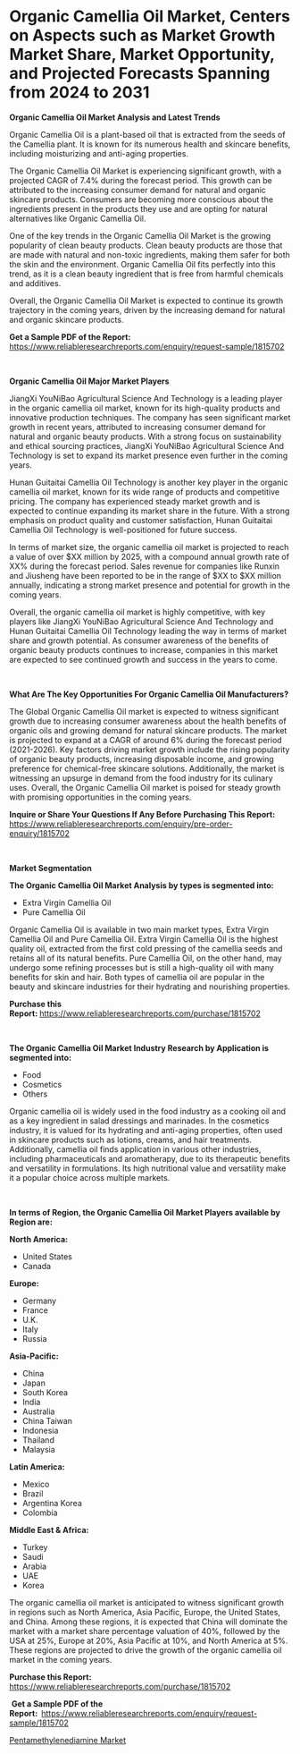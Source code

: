 <p><h1>Organic Camellia Oil Market, Centers on Aspects such as Market Growth Market Share, Market Opportunity, and Projected Forecasts Spanning from 2024 to 2031</h1></p><p><strong>Organic Camellia Oil Market Analysis and Latest Trends</strong></p>
<p><p>Organic Camellia Oil is a plant-based oil that is extracted from the seeds of the Camellia plant. It is known for its numerous health and skincare benefits, including moisturizing and anti-aging properties.</p><p>The Organic Camellia Oil Market is experiencing significant growth, with a projected CAGR of 7.4% during the forecast period. This growth can be attributed to the increasing consumer demand for natural and organic skincare products. Consumers are becoming more conscious about the ingredients present in the products they use and are opting for natural alternatives like Organic Camellia Oil.</p><p>One of the key trends in the Organic Camellia Oil Market is the growing popularity of clean beauty products. Clean beauty products are those that are made with natural and non-toxic ingredients, making them safer for both the skin and the environment. Organic Camellia Oil fits perfectly into this trend, as it is a clean beauty ingredient that is free from harmful chemicals and additives.</p><p>Overall, the Organic Camellia Oil Market is expected to continue its growth trajectory in the coming years, driven by the increasing demand for natural and organic skincare products.</p></p>
<p><strong>Get a Sample PDF of the Report:&nbsp;</strong> <a href="https://www.reliableresearchreports.com/enquiry/request-sample/1815702">https://www.reliableresearchreports.com/enquiry/request-sample/1815702</a></p>
<p>&nbsp;</p>
<p><strong>Organic Camellia Oil Major Market Players</strong></p>
<p><p>JiangXi YouNiBao Agricultural Science And Technology is a leading player in the organic camellia oil market, known for its high-quality products and innovative production techniques. The company has seen significant market growth in recent years, attributed to increasing consumer demand for natural and organic beauty products. With a strong focus on sustainability and ethical sourcing practices, JiangXi YouNiBao Agricultural Science And Technology is set to expand its market presence even further in the coming years.</p><p>Hunan Guitaitai Camellia Oil Technology is another key player in the organic camellia oil market, known for its wide range of products and competitive pricing. The company has experienced steady market growth and is expected to continue expanding its market share in the future. With a strong emphasis on product quality and customer satisfaction, Hunan Guitaitai Camellia Oil Technology is well-positioned for future success.</p><p>In terms of market size, the organic camellia oil market is projected to reach a value of over $XX million by 2025, with a compound annual growth rate of XX% during the forecast period. Sales revenue for companies like Runxin and Jiusheng have been reported to be in the range of $XX to $XX million annually, indicating a strong market presence and potential for growth in the coming years.</p><p>Overall, the organic camellia oil market is highly competitive, with key players like JiangXi YouNiBao Agricultural Science And Technology and Hunan Guitaitai Camellia Oil Technology leading the way in terms of market share and growth potential. As consumer awareness of the benefits of organic beauty products continues to increase, companies in this market are expected to see continued growth and success in the years to come.</p></p>
<p>&nbsp;</p>
<p><strong>What Are The Key Opportunities For Organic Camellia Oil Manufacturers?</strong></p>
<p><p>The Global Organic Camellia Oil market is expected to witness significant growth due to increasing consumer awareness about the health benefits of organic oils and growing demand for natural skincare products. The market is projected to expand at a CAGR of around 6% during the forecast period (2021-2026). Key factors driving market growth include the rising popularity of organic beauty products, increasing disposable income, and growing preference for chemical-free skincare solutions. Additionally, the market is witnessing an upsurge in demand from the food industry for its culinary uses. Overall, the Organic Camellia Oil market is poised for steady growth with promising opportunities in the coming years.</p></p>
<p><strong>Inquire or Share Your Questions If Any Before Purchasing This Report:</strong> <a href="https://www.reliableresearchreports.com/enquiry/pre-order-enquiry/1815702">https://www.reliableresearchreports.com/enquiry/pre-order-enquiry/1815702</a></p>
<p>&nbsp;</p>
<p><strong>Market Segmentation</strong></p>
<p><strong>The Organic Camellia Oil Market Analysis by types is segmented into:</strong></p>
<p><ul><li>Extra Virgin Camellia Oil</li><li>Pure Camellia Oil</li></ul></p>
<p><p>Organic Camellia Oil is available in two main market types, Extra Virgin Camellia Oil and Pure Camellia Oil. Extra Virgin Camellia Oil is the highest quality oil, extracted from the first cold pressing of the camellia seeds and retains all of its natural benefits. Pure Camellia Oil, on the other hand, may undergo some refining processes but is still a high-quality oil with many benefits for skin and hair. Both types of camellia oil are popular in the beauty and skincare industries for their hydrating and nourishing properties.</p></p>
<p><strong>Purchase this Report:&nbsp;</strong><a href="https://www.reliableresearchreports.com/purchase/1815702">https://www.reliableresearchreports.com/purchase/1815702</a></p>
<p>&nbsp;</p>
<p><strong>The Organic Camellia Oil Market Industry Research by Application is segmented into:</strong></p>
<p><ul><li>Food</li><li>Cosmetics</li><li>Others</li></ul></p>
<p><p>Organic camellia oil is widely used in the food industry as a cooking oil and as a key ingredient in salad dressings and marinades. In the cosmetics industry, it is valued for its hydrating and anti-aging properties, often used in skincare products such as lotions, creams, and hair treatments. Additionally, camellia oil finds application in various other industries, including pharmaceuticals and aromatherapy, due to its therapeutic benefits and versatility in formulations. Its high nutritional value and versatility make it a popular choice across multiple markets.</p></p>
<p>&nbsp;</p>
<p><strong>In terms of Region, the Organic Camellia Oil Market Players available by Region are:</strong></p>
<p>
    <p> <strong> North America: </strong>
        <ul>
            <li>United States</li>
            <li>Canada</li>
        </ul>
        </p> 
    <p> <strong> Europe: </strong>
        <ul>
            <li>Germany</li>
            <li>France</li>
            <li>U.K.</li>
            <li>Italy</li>
            <li>Russia</li>
        </ul>
        </p> 
    <p> <strong> Asia-Pacific: </strong>
        <ul>
            <li>China</li>
            <li>Japan</li>
            <li>South Korea</li>
            <li>India</li>
            <li>Australia</li>
            <li>China Taiwan</li>
            <li>Indonesia</li>
            <li>Thailand</li>
            <li>Malaysia</li>
        </ul>
        </p> 
    <p> <strong> Latin America: </strong>
        <ul>
            <li>Mexico</li>
            <li>Brazil</li>
            <li>Argentina Korea</li>
            <li>Colombia</li>
        </ul>
        </p> 
    <p> <strong> Middle East & Africa: </strong>
        <ul>
            <li>Turkey</li>
            <li>Saudi</li>
            <li>Arabia</li>
            <li>UAE</li>
            <li>Korea</li>
        </ul>
    </p>
    </p>
<p><p>The organic camellia oil market is anticipated to witness significant growth in regions such as North America, Asia Pacific, Europe, the United States, and China. Among these regions, it is expected that China will dominate the market with a market share percentage valuation of 40%, followed by the USA at 25%, Europe at 20%, Asia Pacific at 10%, and North America at 5%. These regions are projected to drive the growth of the organic camellia oil market in the coming years.</p></p>
<p><strong>Purchase this Report: </strong><a href="https://www.reliableresearchreports.com/purchase/1815702">https://www.reliableresearchreports.com/purchase/1815702</a></p>
<p>&nbsp;<strong>Get a Sample PDF of the Report:&nbsp;&nbsp;</strong><a href="https://www.reliableresearchreports.com/enquiry/request-sample/1815702">https://www.reliableresearchreports.com/enquiry/request-sample/1815702</a></p>
<p><strong></strong></p>
<p><p><a href="https://github.com/CliffMedina6/Market-Research-Report-List-3/blob/main/pentamethylenediamine-market.md">Pentamethylenediamine Market</a></p></p>